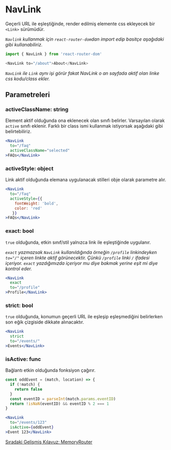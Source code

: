 <h1>NavLink</h1>

Geçerli URL ile eşleştiğinde, render edilmiş elemente css ekleyecek bir `<Link>` sürümüdür.

<i>`Navlink` kullanmak için `react-router-dom`dan import edip basitçe aşağıdaki gibi kullanabiliriz.</i>

```js
import { NavLink } from 'react-router-dom'

<NavLink to="/about">About</NavLink>
```

<i>`NavLink` ile `Link` aynı işi görür fakat NavLink o an sayfada aktif olan linke css kodu/class ekler.</i>

<h2>Parametreleri</h2>

<h3>activeClassName: string</h3>

Element aktif olduğunda ona eklenecek olan sınıfı belirler. Varsayılan olarak `active` sınıfı eklenir. Farklı bir class ismi kullanmak istiyorsak aşağıdaki gibi belirtebiliriz.

```jsx
<NavLink
  to="/faq"
  activeClassName="selected"
>FAQs</NavLink>
```

<h3>activeStyle: object</h3>

Link aktif olduğunda elemana uygulanacak stilleri obje olarak parametre alır.

```jsx
<NavLink
  to="/faq"
  activeStyle={{
    fontWeight: 'bold',
    color: 'red'
   }}
>FAQs</NavLink>
```

<h3>exact: bool</h3>

`true` olduğunda, etkin sınıf/stil yalnızca link ile eşleştiğinde uygulanır.

<i>`exact` yazmazsak `NavLink` kullanıldığında örneğin `/profile` linkindeyken `to="/"` içeren linkte aktif görünecektir. Çünkü `/profile` linki `/` ifadesi içeriyor. `exact` yazdığımızda içeriyor mu diye bakmak yerine eşit mi diye kontrol eder.</i>

```jsx
<NavLink
  exact
  to="/profile"
>Profile</NavLink>
```

<h3>strict: bool</h3>

`true` olduğunda, konumun geçerli URL ile eşleşip eşleşmediğini belirlerken son eğik çizgiside dikkate alınacaktır.

```jsx
<NavLink
  strict
  to="/events/"
>Events</NavLink>
```

<h3>isActive: func</h3>

Bağlantı etkin olduğunda fonksiyon çağırır.

```jsx
const oddEvent = (match, location) => {
  if (!match) {
    return false
  }
  const eventID = parseInt(match.params.eventID)
  return !isNaN(eventID) && eventID % 2 === 1
}

<NavLink
  to="/events/123"
  isActive={oddEvent}
>Event 123</NavLink>
```

<a href="https://omergulcicek.github.io/reactjs/gelismis-kilavuzlar/memory-router">Sıradaki Gelişmiş Kılavuz: MemoryRouter</a>
